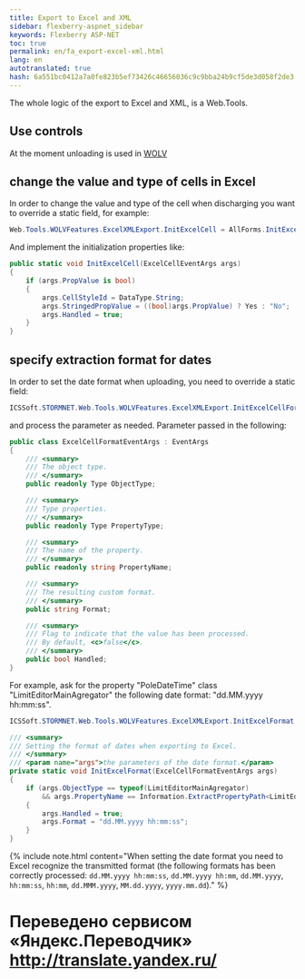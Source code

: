 ```yaml
--- 
title: Export to Excel and XML 
sidebar: flexberry-aspnet_sidebar 
keywords: Flexberry ASP-NET 
toc: true 
permalink: en/fa_export-excel-xml.html 
lang: en 
autotranslated: true 
hash: 6a551bc0412a7a0fe823b5ef73426c46656036c9c9bba24b9cf5de3d058f2de3 
--- 
```


The whole logic of the export to Excel and XML, is a Web.Tools. 

## Use controls 

At the moment unloading is used in [WOLV](fa_web-object-list-view.html) 

## change the value and type of cells in Excel 

In order to change the value and type of the cell when discharging you want to override a static field, for example: 

```csharp
Web.Tools.WOLVFeatures.ExcelXMLExport.InitExcelCell = AllForms.InitExcelCell;
``` 

And implement the initialization properties like: 

```csharp
public static void InitExcelCell(ExcelCellEventArgs args)
{
    if (args.PropValue is bool)
    {
        args.CellStyleId = DataType.String;
        args.StringedPropValue = ((bool)args.PropValue) ? Yes : "No";
        args.Handled = true;
    }
}
``` 

## specify extraction format for dates 

In order to set the date format when uploading, you need to override a static field: 

```csharp
ICSSoft.STORMNET.Web.Tools.WOLVFeatures.ExcelXMLExport.InitExcelCellFormatDelegate
``` 

and process the parameter as needed. Parameter passed in the following: 

```csharp
public class ExcelCellFormatEventArgs : EventArgs
{
	/// <summary> 
	/// The object type. 
	/// </summary> 
	public readonly Type ObjectType;

	/// <summary> 
	/// Type properties. 
	/// </summary> 
	public readonly Type PropertyType;

	/// <summary> 
	/// The name of the property. 
	/// </summary> 
	public readonly string PropertyName;

	/// <summary> 
	/// The resulting custom format. 
	/// </summary> 
	public string Format;

	/// <summary> 
	/// Flag to indicate that the value has been processed. 
	/// By default, <c>false</c>. 
	/// </summary> 
	public bool Handled;
}
``` 

For example, ask for the property "PoleDateTime" class "LimitEditorMainAgregator" the following date format: "dd.MM.yyyy hh:mm:ss". 

```csharp
ICSSoft.STORMNET.Web.Tools.WOLVFeatures.ExcelXMLExport.InitExcelFormat = InitExcelFormat;

/// <summary> 
/// Setting the format of dates when exporting to Excel. 
/// </summary> 
/// <param name="args">the parameters of the date format.</param> 
private static void InitExcelFormat(ExcelCellFormatEventArgs args)
{
	if (args.ObjectType == typeof(LimitEditorMainAgregator)
		&& args.PropertyName == Information.ExtractPropertyPath<LimitEditorMainAgregator>(x => x.PoleDateTime))
	{
		args.Handled = true;
		args.Format = "dd.MM.yyyy hh:mm:ss";
	}
}
``` 

{% include note.html content="When setting the date format you need to Excel recognize the transmitted format (the following formats has been correctly processed: `dd.MM.yyyy hh:mm:ss`, `dd.MM.yyyy hh:mm`, `dd.MM.yyyy`, `hh:mm:ss`, `hh:mm`, `dd.MMM.yyyy`, `MM.dd.yyyy`, `yyyy.mm.dd`)." %} 



 # Переведено сервисом «Яндекс.Переводчик» http://translate.yandex.ru/